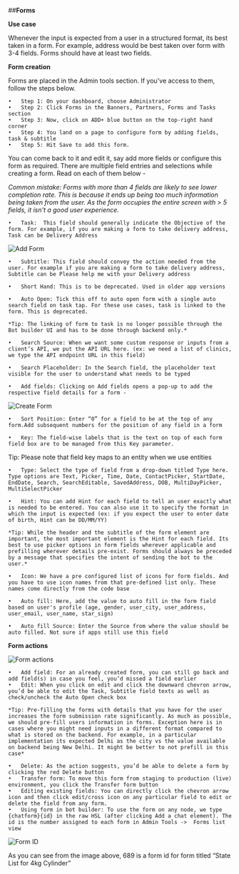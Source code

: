 ##**Forms** 

**Use case**

Whenever the input is expected from a user in a structured format, its best taken in a form. For example, address would be best taken over form with 3-4 fields. Forms should have at least two fields. 

**Form creation**

Forms are placed in the Admin tools section. If you've access to them, follow the steps below.

	•	Step 1: On your dashboard, choose Administrator
	•	Step 2: Click Forms in the Banners, Partners, Forms and Tasks section
	•	Step 3: Now, click on ADD+ blue button on the top-right hand corner
	•	Step 4: You land on a page to configure form by adding fields, task & subtitle 
	•	Step 5: Hit Save to add this form.


You can come back to it and edit it, say add more fields or configure this form as required.
There are multiple field entries and selections while creating a form. Read on each of them below - 

*Common mistake: Forms with more than 4 fields are likely to see lower completion rate. This is because it ends up being too much information being taken from the user. As the form occupies the entire screen with > 5 fields, it isn't a good user experience.*

	•	Task:  This field should generally indicate the Objective of the form. For example, if you are making a form to take delivery address, Task can be Delivery Address

![Add Form](1_add_form.png)

	•	Subtitle: This field should convey the action needed from the user. For example if you are making a form to take delivery address, Subtitle can be Please help me with your Delivery address
	
	•	Short Hand: This is to be deprecated. Used in older app versions
	
	•	Auto Open: Tick this off to auto open form with a single auto search field on task tap. For these use cases, task is linked to the form. This is deprecated. 
	
	*Tip: The linking of form to task is no longer possible through the Bot builder UI and has to be done through backend only.* 
	
	•	Search Source: When we want some custom response or inputs from a client’s API, we put the API URL here. (ex: we need a list of clinics, we type the API endpoint URL in this field)
	
	•	Search Placeholder: In the Search field, the placeholder text visible for the user to understand what needs to be typed
	
	•	Add fields: Clicking on Add fields opens a pop-up to add the respective field details for a form -

![Create Form](2_create_form.png)

	•	Sort Position: Enter “0” for a field to be at the top of any form.Add subsequent numbers for the position of any field in a form
	
	•	Key: The field-wise labels that is the text on top of each form field box are to be managed from this Key parameter.

 Tip: Please note that field key maps to an entity when we use entities

	•	Type: Select the type of field from a drop-down titled Type here. Type options are Text, Picker, Time, Date, ContactPicker, StartDate, EndDate, Search, SearchEditable, SavedAddress, DOB, MultiDayPicker, MultiSelectPicker
	
	•	Hint: You can add Hint for each field to tell an user exactly what is needed to be entered. You can also use it to specify the format in which the input is expected (ex: if you expect the user to enter date of birth, Hint can be DD/MM/YY)
	
	*Tip: While the header and the subtitle of the form element are important, the most important element is the Hint for each field. Its best to use picker options in form fields wherever applicable and prefilling wherever details pre-exist. Forms should always be preceded by a message that specifies the intent of sending the bot to the user.*
	
	•	Icon: We have a pre configured list of icons for form fields. And you have to use icon names from that pre-defined list only. These names come directly from the code base
	
	•	Auto fill: Here, add the value to auto fill in the form field based on user's profile (age, gender, user_city, user_address, user_email, user_name, star_sign)
	
	•	Auto fill Source: Enter the Source from where the value should be auto filled. Not sure if apps still use this field


**Form actions**

![Form actions](3_form_action.png)

	•	Add field: For an already created form, you can still go back and add field(s) in case you feel, you’d missed a field earlier 
	•	Edit: When you click on edit and click the downward chevron arrow, you’d be able to edit the Task, Subtitle field texts as well as check/uncheck the Auto Open check box
	
	*Tip: Pre-filling the forms with details that you have for the user increases the form submission rate significantly. As much as possible, we should pre-fill users information in forms. Exception here is in cases where you might need inputs in a different format compared to what is stored on the backend. For example, in a particular implementation its expected Delhi as the city vs the value available on backend being New Delhi. It might be better to not prefill in this case*
	
	•	Delete: As the action suggests, you’d be able to delete a form by clicking the red Delete button
	•	Transfer form: To move this form from staging to production (live) environment, you click the Transfer form button
	•	Editing existing fields: You can directly click the chevron arrow icon and then click edit/cross icon on any particular field to edit or delete the field from any form. 
	•	Using form in bot builder: To use the form on any node, we type {chatform}{id} in the raw HSL (after clicking Add a chat element). The id is the number assigned to each form in Admin Tools ->  Forms list view

![Form ID](4_form_id.png)

As you can see from the image above, 689 is a form id for form titled “State List for 4kg Cylinder”






